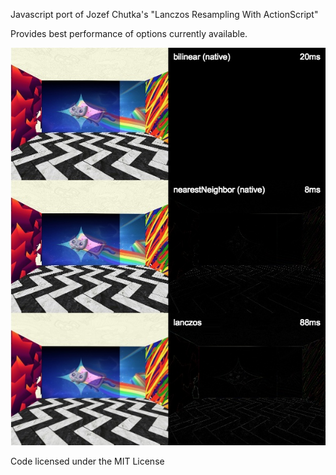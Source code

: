 Javascript port of Jozef Chutka's "Lanczos Resampling With ActionScript"

Provides best performance of options currently available.

![alt tag](https://github.com/mudcube/Lanczos.js/blob/master/example.jpg)

Code licensed under the MIT License

